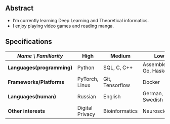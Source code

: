 ## Abstract
- I’m currently learning Deep Learning and Theoretical informatics.
- I enjoy playing video games and reading manga.

## Specifications
| *Name \ Familiarity* | High | Medium | Low |
| --------------- | --------------- | --------------- | ------------- |
| **Languages(programming)** | Python | SQL, C, C++ | Assembler, Go, Haskell |
| **Frameworks/Platforms** | PyTorch, Linux | Git, Tensorflow | Docker |
| **Languages(human)** | Russian  | English | German, Swedish  |
| **Other interests** | Digital Privacy | Bioinformatics | Neuroscience |
